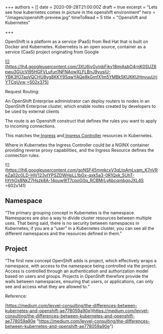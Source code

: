+++
authors = []
date = 2020-09-28T21:00:00Z
draft = true
excerpt = "Lets see how kubernetes comes in picture in the openshift environment"
hero = "/images/openshift-preview.jpg"
timeToRead = 5
title = "Openshift and Kubernetes"

+++

OpenShift is a platform as a service (PaaS) from Red Hat that is built on Docker and Kubernetes. Kubernetes is an open source, container as a service (CaaS) project originating from Google

[![](https://lh4.googleusercontent.com/3XU6jvGyinbFikv18mjAsbO4rnK0SUZ6pwu3GUcVl95HGFVLufun1NFNAowXLFLBnJ9yusiU-YBK3fO7aoVQCHU8yg8KKY95qwYAQe8kGmfX1m5YMBk5KUKKUHnyuuUrjYTCqUvw =502x375)](https://miro.medium.com/max/502/0*n2dGPTi4tIlyo7Jf.png)

Request Routing:

An OpenShift Enterprise administrator can deploy routers to nodes in an OpenShift Enterprise cluster, which enable routes created by developers to be used by external clients

The route is an Openshift construct that defines the rules you want to apply to incoming connections.

This matches the[ Ingress](https://kubernetes.io/docs/user-guide/ingress/) and[ Ingress Controller](https://kubernetes.io/docs/user-guide/ingress/#ingress-controllers) resources in Kubernetes.

Where in Kubernetes the Ingress Controller could be a NGINX container providing reverse proxy capabilities, and the Ingress Resource defines the connection rules.

![](https://lh6.googleusercontent.com/goNSF45mmkcxV3qLtoAmLvam_K7nVReZa02c0LD-HlV123yIYPSZDWHpLL1bGx-qxk5a3-0R1Qxk_5UhT-hYrhOs8NkZ7Hszk8A-14ouw9lT7cpoG0q_RCBMrLyAbcqmbgoJXL4S =602x141)

## **Namespace**

“The primary grouping concept in Kubernetes is the namespace. Namespaces are also a way to divide cluster resources between multiple uses. That being said, there is no security between namespaces in Kubernetes; if you are a “user” in a Kubernetes cluster, you can see all the different namespaces and the resources defined in them.”

## **Project**

“The first new concept OpenShift adds is project, which effectively wraps a namespace, with access to the namespace being controlled via the project. Access is controlled through an authentication and authorization model based on users and groups. Projects in OpenShift therefore provide the walls between namespaces, ensuring that users, or applications, can only see and access what they are allowed to.”

Reference:

[https://medium.com/levvel-consulting/the-differences-between-kubernetes-and-openshift-ae778059a90e](https://medium.com/levvel-consulting/the-differences-between-kubernetes-and-openshift-ae778059a90e "https://medium.com/levvel-consulting/the-differences-between-kubernetes-and-openshift-ae778059a90e")